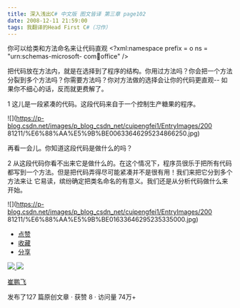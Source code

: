 ```yaml
---
title: 深入浅出C# 中文版 图文皆译 第三章 page102
date: 2008-12-11 21:59:00
tags: 我翻译的Head First C#（习作）
---
```

你可以给类和方法命名来让代码直观  <?xml:namespace prefix = o ns = "urn:schemas-microsoft-
com:office:office" />

把代码放在方法内，就是在选择到了程序的结构。你用过方法吗？你会把一个方法分裂到多个方法吗？你需要方法吗？你对方法做的选择会让你的代码更直观--
如果你不细心的话，反而就更费解了。

1  这儿是一段紧凑的代码。这段代码来自于一个控制生产糖果的程序。

![](https://p-blog.csdn.net/images/p_blog_csdn_net/cuipengfei1/EntryImages/200
81211/%E6%88%AA%E5%9B%BE00633646295234866250.jpg)

再看一会儿。你知道这段代码是做什么的吗？

2  从这段代码你看不出来它是做什么的。在这个情况下，程序员很乐于把所有代码都写到一个方法。但是把代码弄得尽可能紧凑并不是很有用！我们来把它分到多个方法来让
它易读，缤纷确定把类名命名的有意义。我们还是从分析代码做什么来开始。

![](https://p-blog.csdn.net/images/p_blog_csdn_net/cuipengfei1/EntryImages/200
81211/%E6%88%AA%E5%9B%BE01633646295235335000.jpg)

  * [ 点赞  ](javascript:;)
  * [ 收藏  ](javascript:;)
  * [ 分享 ](javascript:;)

[ ![](https://profile.csdnimg.cn/5/2/5/3_cuipengfei1)
![](https://g.csdnimg.cn/static/user-reg-year/1x/11.png)
](https://blog.csdn.net/cuipengfei1)

[ 崔鹏飞 ](https://blog.csdn.net/cuipengfei1)

发布了127 篇原创文章  ·  获赞 8  ·  访问量 74万+

